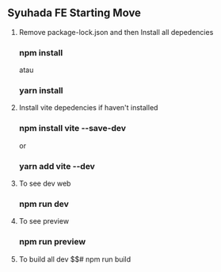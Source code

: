 ## Syuhada FE Starting Move
1. Remove package-lock.json and then Install all depedencies
   ### npm install
   atau
   ### yarn install
2. Install vite depedencies if haven't installed
   ### npm install vite --save-dev
   or
   ### yarn add vite --dev
3. To see dev web
   ### npm run dev
4. To see preview
   ### npm run preview
5. To build all dev
   $$# npm run build
